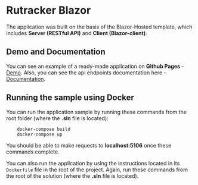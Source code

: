 # Rutracker Blazor
The application was built on the basis of the Blazor-Hosted template, which includes **Server (RESTful API)** and **Client (Blazor-client)**.

## Demo and Documentation
You can see an example of a ready-made application on **Github Pages** - [Demo](https://rutrackerserver20190718033700.azurewebsites.net/). Also, you can see the api endpoints documentation here - [Documentation](https://osipukr.github.io/Rutracker-Blazor/).

## Running the sample using Docker

You can run the application sample by running these commands from the root folder (where the **.sln** file is located):

```
    docker-compose build
    docker-compose up
```

You should be able to make requests to **localhost:5106** once these commands complete.

You can also run the application by using the instructions located in its `Dockerfile` file in the root of the project. Again, run these commands from the root of the solution (where the **.sln** file is located).